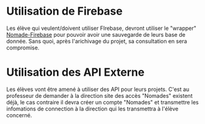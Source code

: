 # Utilisation de Firebase
Les élève qui veulent/doivent utiliser FIrebase, devront utiliser le "wrapper" [Nomade-Firebase](https://github.com/nomades-ateliers/nomades-ateliers/tree/master/packages/firebase) pour pouvoir avoir une sauvegarde de leurs base de donnée. Sans quoi, après l'arichivage du projet, sa consultation en sera compromise.


# Utilisation des API Externe
Les élèves vont être amené à utiliser des API pour leurs projets. C'est au professeur de demander à la direction site des accès "Nomades" existent déjà, le cas contraire il devra créer un compte "Nomades" et transmettre les infomations de connection à la direction qui les transmettra à l'élève concerné.

